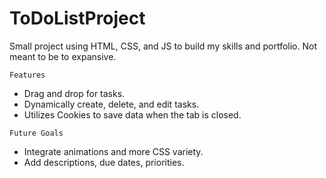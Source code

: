 # ToDoListProject
Small project using HTML, CSS, and JS to build my skills and portfolio. Not meant to be to expansive.

```Features```
- Drag and drop for tasks.
- Dynamically create, delete, and edit tasks.
- Utilizes Cookies to save data when the tab is closed. 

```Future Goals```
- Integrate animations and more CSS variety.
- Add descriptions, due dates, priorities.
